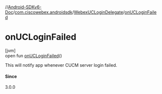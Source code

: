 //[Android-SDKv6-Doc](../../../index.md)/[com.ciscowebex.androidsdk](../index.md)/[WebexUCLoginDelegate](index.md)/[onUCLoginFailed](on-u-c-login-failed.md)

# onUCLoginFailed

[jvm]\
open fun [onUCLoginFailed](on-u-c-login-failed.md)()

This will notify app whenever CUCM server login failed.

#### Since

3.0.0
